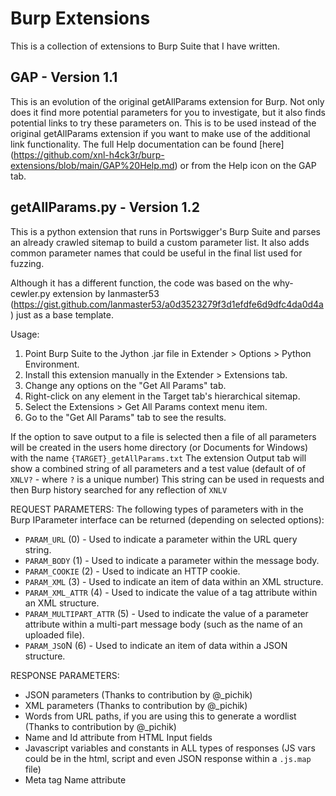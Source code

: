 # Burp Extensions

This is a collection of extensions to Burp Suite that I have written.

## GAP - Version 1.1

This is an evolution of the original getAllParams extension for Burp. Not only does it find more potential parameters for you to investigate, but it also finds potential links to try these parameters on. This is to be used instead of the original getAllParams extension if you want to make use of the additional link functionality.
The full Help documentation can be found [here] (https://github.com/xnl-h4ck3r/burp-extensions/blob/main/GAP%20Help.md) or from the Help icon on the GAP tab.

## getAllParams.py - Version 1.2

This is a python extension that runs in Portswigger's Burp Suite and parses an already crawled sitemap to build a custom parameter list.
It also adds common parameter names that could be useful in the final list used for fuzzing.

Although it has a different function, the code was based on the why-cewler.py extension by Ianmaster53
(https://gist.github.com/lanmaster53/a0d3523279f3d1efdfe6d9dfc4da0d4a) just as a base template.

Usage:

1. Point Burp Suite to the Jython .jar file in Extender > Options > Python Environment.
2. Install this extension manually in the Extender > Extensions tab.
3. Change any options on the "Get All Params" tab.
4. Right-click on any element in the Target tab's hierarchical sitemap.
5. Select the Extensions > Get All Params context menu item.
6. Go to the "Get All Params" tab to see the results.

If the option to save output to a file is selected then a file of all parameters will be created in the users home directory (or Documents for Windows)
with the name `{TARGET}_getAllParams.txt`
The extension Output tab will show a combined string of all parameters and a test value (default of of `XNLV?` - where `?` is a unique number)
This string can be used in requests and then Burp history searched for any reflection of `XNLV`

REQUEST PARAMETERS:
The following types of parameters with in the Burp IParameter interface can be returned (depending on selected options):

- `PARAM_URL` (0) - Used to indicate a parameter within the URL query string.
- `PARAM_BODY` (1) - Used to indicate a parameter within the message body.
- `PARAM_COOKIE` (2) - Used to indicate an HTTP cookie.
- `PARAM_XML` (3) - Used to indicate an item of data within an XML structure.
- `PARAM_XML_ATTR` (4) - Used to indicate the value of a tag attribute within an XML structure.
- `PARAM_MULTIPART_ATTR` (5) - Used to indicate the value of a parameter attribute within a multi-part message body (such as the name of an uploaded file).
- `PARAM_JSO`N (6) - Used to indicate an item of data within a JSON structure.

RESPONSE PARAMETERS:

- JSON parameters (Thanks to contribution by @\_pichik)
- XML parameters (Thanks to contribution by @\_pichik)
- Words from URL paths, if you are using this to generate a wordlist (Thanks to contribution by @\_pichik)
- Name and Id attribute from HTML Input fields
- Javascript variables and constants in ALL types of responses (JS vars could be in the html, script and even JSON response within a `.js.map` file)
- Meta tag Name attribute
